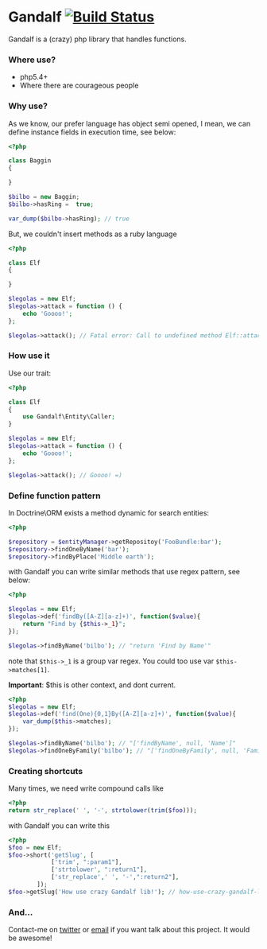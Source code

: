Gandalf  [![Build Status](https://travis-ci.org/cloudson/Gandalf.png?branch=master)](https://travis-ci.org/cloudson/Gandalf)
====================

Gandalf is a (crazy) php library that handles functions.

### Where use?
- php5.4+ 
- Where there are courageous people


### Why use? 
As we know, our prefer language has object
semi opened, I mean, we can define instance fields in execution time, see below: 

```php
<?php

class Baggin
{

}

$bilbo = new Baggin;
$bilbo->hasRing =  true; 

var_dump($bilbo->hasRing); // true

```  

But, we couldn't insert methods as a ruby language

```php
<?php

class Elf
{

}

$legolas = new Elf;
$legolas->attack = function () {
    echo 'Goooo!';
};

$legolas->attack(); // Fatal error: Call to undefined method Elf::attack()

```

### How use it

Use our trait:

```php 
<?php

class Elf
{
    use Gandalf\Entity\Caller;
}

$legolas = new Elf;
$legolas->attack = function () {
    echo 'Goooo!';
};

$legolas->attack(); // Goooo! =) 

```

### Define function pattern

In Doctrine\ORM exists a method dynamic for search entities: 

```php
<?php

$repository = $entityManager->getRepositoy('FooBundle:bar');
$repository->findOneByName('bar');
$repository->findByPlace('Middle earth');

```

with Gandalf you can write similar methods that use regex pattern, see below:

```php
<?php

$legolas = new Elf;
$legolas->def('findBy([A-Z][a-z]+)', function($value){
    return "Find by {$this->_1}";
});

$legolas->findByName('bilbo'); // "return 'Find by Name'"

```
note that `$this->_1` is a group var regex. You could too use var `$this->matches[1]`.

**Important**: $this is other context, and dont current.

```php
<?php 
$legolas = new Elf;
$legolas->def('find(One){0,1}By([A-Z][a-z]+)', function($value){
    var_dump($this->matches);
});

$legolas->findByName('bilbo'); // "['findByName', null, 'Name']"
$legolas->findOneByFamily('bilbo'); // "['findOneByFamily', null, 'Family']"

```

### Creating shortcuts

Many times, we need write compound calls like 

```php
<?php
return str_replace(' ', '-', strtolower(trim($foo)));

```

with Gandalf you can write this

```php
<?php
$foo = new Elf;
$foo->short('getSlug', [
            ['trim', ":param1"],
            ['strtolower', ":return1"],
            ['str_replace',' ', '-',":return2"],
        ]);
$foo->getSlug('How use crazy Gandalf lib!'); // how-use-crazy-gandalf-lib
```

### And...

Contact-me on [twitter](http://twitter.com/cloudson) or [email](cloudson@outlook.com) if you want talk about this project. It would be awesome! 
